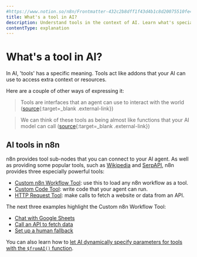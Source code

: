 ```yaml
---
#https://www.notion.so/n8n/Frontmatter-432c2b8dff1f43d4b1c8d20075510fe4
title: What's a tool in AI?
description: Understand tools in the context of AI. Learn what's special about tools in n8n.
contentType: explanation
---
```


# What's a tool in AI?

In AI, 'tools' has a specific meaning. Tools act like addons that your AI can use to access extra context or resources.

Here are a couple of other ways of expressing it:

> Tools are interfaces that an agent can use to interact with the world ([source](https://langchain-ai.github.io/langgraphjs/how-tos/tool-calling/){:target=_blank .external-link})

<!--  -->

> We can think of these tools as being almost like functions that your AI model can call ([source](https://www.udemy.com/course/chatgpt-and-langchain-the-complete-developers-masterclass/){:target=_blank .external-link})

## AI tools in n8n

n8n provides tool sub-nodes that you can connect to your AI agent. As well as providing some popular tools, such as [Wikipedia](/integrations/builtin/cluster-nodes/sub-nodes/n8n-nodes-langchain.toolwikipedia/) and [SerpAPI](/integrations/builtin/cluster-nodes/sub-nodes/n8n-nodes-langchain.toolserpapi/), n8n provides three especially powerful tools:

* [Custom n8n Workflow Tool](/integrations/builtin/cluster-nodes/sub-nodes/n8n-nodes-langchain.toolworkflow/): use this to load any n8n workflow as a tool.
* [Custom Code Tool](/integrations/builtin/cluster-nodes/sub-nodes/n8n-nodes-langchain.toolcode/): write code that your agent can run.
* [HTTP Request Tool](/integrations/builtin/cluster-nodes/sub-nodes/n8n-nodes-langchain.toolhttprequest/): make calls to fetch a website or data from an API.

The next three examples highlight the Custom n8n Workflow Tool:

- [Chat with Google Sheets](/advanced-ai/examples/data-google-sheets/)
- [Call an API to fetch data](/advanced-ai/examples/api-workflow-tool/)
- [Set up a human fallback](/advanced-ai/examples/human-fallback/)

You can also learn how to [let AI dynamically specify parameters for tools with the `$fromAI()` function](/advanced-ai/examples/using-the-fromai-function/).
